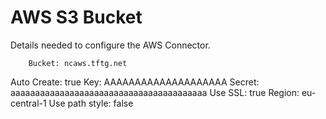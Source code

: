 # AWS S3 Bucket

  Details needed to configure the AWS Connector.

        Bucket: ncaws.tftg.net
   Auto Create: true
           Key: AAAAAAAAAAAAAAAAAAAA
        Secret: aaaaaaaaaaaaaaaaaaaaaaaaaaaaaaaaaaaaaaaa
       Use SSL: true
        Region: eu-central-1
Use path style: false
